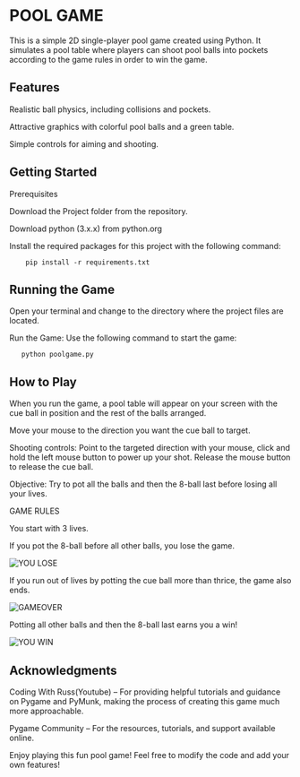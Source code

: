 # POOL GAME

This is a simple 2D single-player pool game created using Python. It simulates a pool table where players can shoot pool balls into pockets according to the game rules in order to win the game.

## Features

Realistic ball physics, including collisions and pockets.

Attractive graphics with colorful pool balls and a green table.

Simple controls for aiming and shooting.

## Getting Started

Prerequisites

Download the Project folder from the repository.

Download python (3.x.x) from python.org

Install the required packages for this project with the following command:  

        pip install -r requirements.txt
    
## Running the Game

Open your terminal and change to the directory where the project files are located.

Run the Game: Use the following command to start the game:
    
       python poolgame.py

## How to Play

When you run the game, a pool table will appear on your screen with the cue ball in position and the rest of the balls 
arranged.

Move your mouse to the direction you want the cue ball to target.

Shooting controls:
    Point to the targeted direction with your mouse, click and hold the left mouse button to power up your shot.
    Release the mouse button to release the cue ball.
        
Objective: Try to pot all the balls and then the 8-ball last before losing all your lives. 

GAME RULES

You start with 3 lives.

If you pot the 8-ball before all other balls, you lose the game.

![YOU LOSE](https://github.com/user-attachments/assets/136d5574-7d92-4d68-b961-90d7291e2c2b)

If you run out of lives by potting the cue ball more than thrice, the game also ends.

![GAMEOVER](https://github.com/user-attachments/assets/86abe200-4fcb-4063-8f64-8351ea59ffa5)

Potting all other balls and then the 8-ball last earns you a win!

![YOU WIN](https://github.com/user-attachments/assets/150ac50a-44e3-452d-ab29-0aaf8846dd9c)


## Acknowledgments

Coding With Russ(Youtube) – For providing helpful tutorials and guidance on Pygame and PyMunk, making the process of 
     creating this game much more approachable.   

Pygame Community – For the resources, tutorials, and support available online.
     

Enjoy playing this fun pool game! Feel free to modify the code and add your own features!
